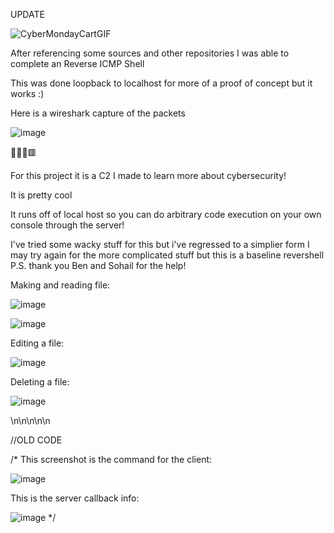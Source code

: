 UPDATE

![CyberMondayCartGIF](https://user-images.githubusercontent.com/112667412/204385653-9124f424-3c48-4de8-bb7e-1a136c6d6ffb.gif)

After referencing some sources and other repositories I was able to complete an Reverse ICMP Shell

This was done loopback to localhost for more of a proof of concept but it works :)

Here is a wireshark capture of the packets

![image](https://user-images.githubusercontent.com/112667412/204385669-64d5caa5-0f7c-4f8e-8e46-11a39347f836.png)




👀🧖‍♂️🟥

For this project it is a C2 I made to learn more about cybersecurity!

It is pretty cool

It runs off of local host so you can do arbitrary code execution on your own console through the server!

I've tried some wacky stuff for this but i've regressed to a simplier form
I may try again for the more complicated stuff but this is a baseline revershell
P.S. thank you Ben and Sohail for the help!

Making and reading file:

![image](https://user-images.githubusercontent.com/112667412/202953771-47a8b4a5-08b7-4d49-871e-eacebdb02f63.png)

![image](https://user-images.githubusercontent.com/112667412/202953910-8f0e9ad1-719e-4b7e-87d5-a5fbc5911451.png)

Editing a file:

![image](https://user-images.githubusercontent.com/112667412/202954595-c2c2eeda-9264-4b83-b5aa-a4c126a0638c.png)

Deleting a file:

![image](https://user-images.githubusercontent.com/112667412/202954689-3bf32156-c58f-4cdf-833f-7001898f1866.png)

\n\n\n\n\n

//OLD CODE

/*
This screenshot is the command for the client:

![image](https://user-images.githubusercontent.com/112667412/201792122-b0d0b166-e678-457d-9273-b99a3624a014.png)


This is the server callback info:

![image](https://user-images.githubusercontent.com/112667412/201791680-bd1b6caf-03fd-4fa5-ad4d-d900f62cb9a9.png)
*/


